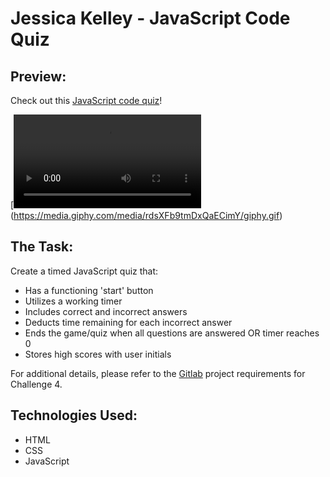 # Jessica Kelley - JavaScript Code Quiz

## Preview:

Check out this [JavaScript code quiz](https://jessicaakelley.github.io/code-quiz/)!

[![website demo](docs/codequiz.mov)(https://media.giphy.com/media/rdsXFb9tmDxQaECimY/giphy.gif)

## The Task:

Create a timed JavaScript quiz that:

- Has a functioning 'start' button
- Utilizes a working timer
- Includes correct and incorrect answers
- Deducts time remaining for each incorrect answer
- Ends the game/quiz when all questions are answered OR timer reaches 0
- Stores high scores with user initials

For additional details, please refer to the [Gitlab](https://ucb.bootcampcontent.com/UCB-Coding-Bootcamp/ucb-virt-bo-fsf-pt-04-2021-u-b/tree/master/04-Web-APIs/02-Challenge) project requirements for Challenge 4.

## Technologies Used:

- HTML
- CSS
- JavaScript
